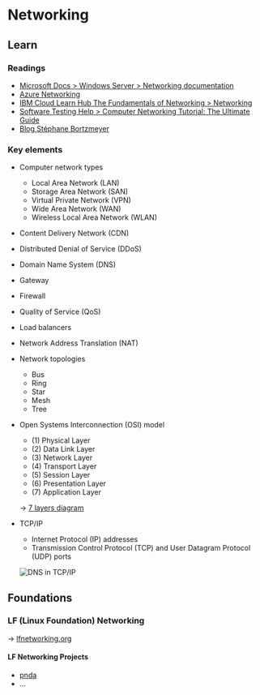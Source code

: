 # Networking

## Learn

### Readings

* [Microsoft Docs > Windows Server > Networking documentation](https://docs.microsoft.com/en-us/windows-server/networking/)
* [Azure Networking](https://azure.microsoft.com/en-us/product-categories/networking/)
* [IBM Cloud Learn Hub The Fundamentals of Networking > Networking](https://www.ibm.com/cloud/learn/networking-a-complete-guide)
* [Software Testing Help > Computer Networking Tutorial: The Ultimate Guide](https://www.softwaretestinghelp.com/computer-networking-basics/)
* [Blog Stéphane Bortzmeyer](https://www.bortzmeyer.org/)

### Key elements

* Computer network types
  * Local Area Network (LAN)
  * Storage Area Network (SAN)
  * Virtual Private Network (VPN)
  * Wide Area Network (WAN)
  * Wireless Local Area Network (WLAN)

* Content Delivery Network (CDN)

* Distributed Denial of Service (DDoS)

* Domain Name System (DNS)

* Gateway

* Firewall

* Quality of Service (QoS)

* Load balancers

* Network Address Translation (NAT)

* Network topologies
  * Bus
  * Ring
  * Star
  * Mesh
  * Tree

* Open Systems Interconnection (OSI) model
  * (1) Physical Layer
  * (2) Data Link Layer
  * (3) Network Layer
  * (4) Transport Layer
  * (5) Session Layer
  * (6) Presentation Layer
  * (7) Application Layer

  → [7 layers diagram](https://cdn-images-1.medium.com/max/1200/1*17Zz6v0HWIzgiOzQYmO6lA.jpeg)

* TCP/IP
  * Internet Protocol (IP) addresses
  * Transmission Control Protocol (TCP) and User Datagram Protocol (UDP) ports

  ![DNS in TCP/IP](https://docs.microsoft.com/en-us/windows-server/networking/media/domain-name-system--dns-/dns_in_tcpip.jpg)

## Foundations

### LF (Linux Foundation) Networking

→ [lfnetworking.org](https://www.lfnetworking.org/)

#### LF Networking Projects

* [pnda](http://pnda.io/)
* ...
